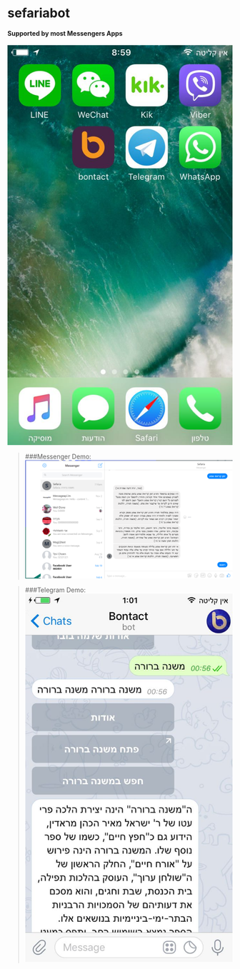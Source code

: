 # sefariabot



#### Supported by most Messengers Apps
![apps](images/apps.jpeg)

> ###Messenger Demo:
![Messenger](images/messenger.png)

> ###Telegram Demo:
![Telegram](images/telegram.jpeg)

